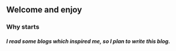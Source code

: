 ## Welcome and enjoy
### Why starts
##### I read some blogs which inspired me, so I plan to write this blog.
